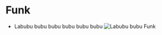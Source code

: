 # Funk
 - Labubu bubu bubu bubu bubu bubu
![Labubu bubu Funk](https://i.scdn.co/image/ab67616d0000b2737ce8929f8bdbb2b01b9518ad "Funk")

